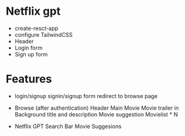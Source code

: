 # Netflix gpt

- create-resct-app
- configure TailwindCSS
- Header
- Login form
- Sign up form








# Features

- login/signup
  signin/signup form
  redirect to browse page


- Browse (after authentication)
  Header
  Main Movie
   Movie trailer in Background
   title and description
   Movie suggestion
     Movielist * N


- Netflix GPT
  Search Bar
  Movie Suggesions      